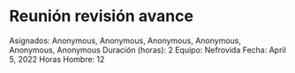 # Reunión revisión avance

Asignados: Anonymous, Anonymous, Anonymous, Anonymous, Anonymous, Anonymous
Duración (horas): 2
Equipo: Nefrovida
Fecha: April 5, 2022
Horas Hombre: 12